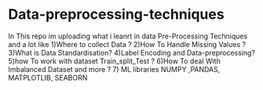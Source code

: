 # Data-preprocessing-techniques
In This repo im uploading what i leanrt in data Pre-Processing Techniques and a lot like 
1)Where to collect Data ?
 2)How To Handle Missing Values ?
   3)What is Data Standardisation?
    4)Label Encoding and Data-preprocessing?
     5)how To work with dataset Train_split_Test ?
      6)How To deal With Imbalanced Dataset and more ?
       7)
ML libraries NUMPY ,PANDAS, MATPLOTLIB, SEABORN
